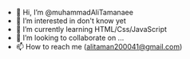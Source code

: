 - 👋 Hi, I’m @muhammadAliTamanaee
- 👀 I’m interested in don't know yet
- 🌱 I’m currently learning HTML/Css/JavaScript
- 💞️ I’m looking to collaborate on ...
- 📫 How to reach me (alitaman200041@gmail.com)

<!---
muhammadalitamanaee/muhammadalitamanaee is a ✨ special ✨ repository because its `README.md` (this file) appears on your GitHub profile.
You can click the Preview link to take a look at your changes.
--->
